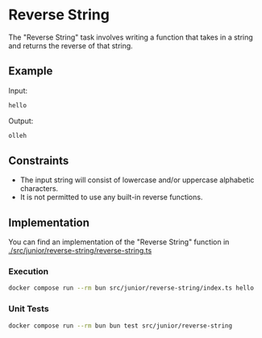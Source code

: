 # Reverse String

The "Reverse String" task involves writing a function that takes in a string and returns the reverse of that string.

## Example

Input:

```bash
hello
```

Output:

```bash
olleh
```

## Constraints

- The input string will consist of lowercase and/or uppercase alphabetic characters.
- It is not permitted to use any built-in reverse functions.

## Implementation

You can find an implementation of the "Reverse String" function in [./src/junior/reverse-string/reverse-string.ts](./src/junior/reverse-string/reverse-string.ts)

### Execution

```bash
docker compose run --rm bun src/junior/reverse-string/index.ts hello
```

### Unit Tests

```bash
docker compose run --rm bun bun test src/junior/reverse-string
```
